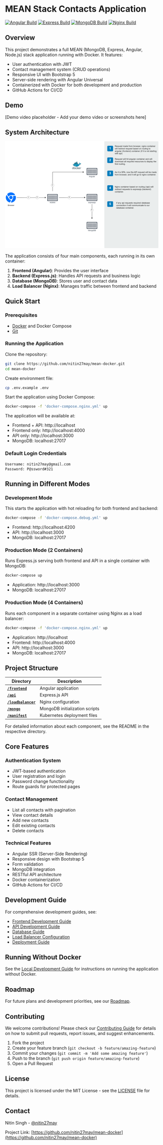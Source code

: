 # MEAN Stack Contacts Application

[![Angular Build](https://github.com/nitin27may/mean-docker/workflows/Angular%20Build/badge.svg)](https://github.com/nitin27may/mean-docker/actions)
[![Express Build](https://github.com/nitin27may/mean-docker/workflows/Expressjs%20Build/badge.svg)](https://github.com/nitin27may/mean-docker/actions)
[![MongoDB Build](https://github.com/nitin27may/mean-docker/workflows/Mongo%20Build/badge.svg)](https://github.com/nitin27may/mean-docker/actions)
[![Nginx Build](https://github.com/nitin27may/mean-docker/workflows/Nginx%20Build/badge.svg)](https://github.com/nitin27may/mean-docker/actions)

## Overview

This project demonstrates a full MEAN (MongoDB, Express, Angular, Node.js) stack application running with Docker. It features:

- User authentication with JWT
- Contact management system (CRUD operations)
- Responsive UI with Bootstrap 5
- Server-side rendering with Angular Universal
- Containerized with Docker for both development and production
- GitHub Actions for CI/CD

## Demo

[Demo video placeholder - Add your demo video or screenshots here]

## System Architecture

![Architecture Diagram](docs/screenshots/architecture.png)

The application consists of four main components, each running in its own container:

1. **Frontend (Angular)**: Provides the user interface
2. **Backend (Express.js)**: Handles API requests and business logic
3. **Database (MongoDB)**: Stores user and contact data
4. **Load Balancer (Nginx)**: Manages traffic between frontend and backend

## Quick Start

### Prerequisites

- [Docker](https://www.docker.com/products/docker-desktop) and Docker Compose
- [Git](https://git-scm.com/downloads)

### Running the Application

Clone the repository:

```bash
git clone https://github.com/nitin27may/mean-docker.git
cd mean-docker
```

Create environment file:

```bash
cp .env.example .env
```

Start the application using Docker Compose:

```bash
docker-compose -f 'docker-compose.nginx.yml' up
```

The application will be available at:
- Frontend + API: http://localhost
- Frontend only: http://localhost:4000
- API only: http://localhost:3000
- MongoDB: localhost:27017

### Default Login Credentials

```
Username: nitin27may@gmail.com
Password: P@ssword#321
```

## Running in Different Modes

### Development Mode

This starts the application with hot reloading for both frontend and backend:

```bash
docker-compose -f 'docker-compose.debug.yml' up
```

- Frontend: http://localhost:4200
- API: http://localhost:3000
- MongoDB: localhost:27017

### Production Mode (2 Containers)

Runs Express.js serving both frontend and API in a single container with MongoDB:

```bash
docker-compose up
```

- Application: http://localhost:3000
- MongoDB: localhost:27017

### Production Mode (4 Containers)

Runs each component in a separate container using Nginx as a load balancer:

```bash
docker-compose -f 'docker-compose.nginx.yml' up
```

- Application: http://localhost
- Frontend: http://localhost:4000
- API: http://localhost:3000
- MongoDB: localhost:27017

## Project Structure

| Directory | Description |
|-----------|-------------|
| **[`/frontend`](./frontend/README.md)** | Angular application |
| **[`/api`](./api/README.md)** | Express.js API |
| **[`/loadbalancer`](./loadbalancer/README.md)** | Nginx configuration |
| **[`/mongo`](./mongo/README.md)** | MongoDB initialization scripts |
| **[`/manifest`](./manifest/)** | Kubernetes deployment files |

For detailed information about each component, see the README in the respective directory.

## Core Features

### Authentication System

- JWT-based authentication
- User registration and login
- Password change functionality
- Route guards for protected pages

### Contact Management

- List all contacts with pagination
- View contact details
- Add new contacts
- Edit existing contacts
- Delete contacts

### Technical Features

- Angular SSR (Server-Side Rendering)
- Responsive design with Bootstrap 5
- Form validation
- MongoDB integration
- RESTful API architecture
- Docker containerization
- GitHub Actions for CI/CD

## Development Guide

For comprehensive development guides, see:

- [Frontend Development Guide](./frontend/README.md)
- [API Development Guide](./api/README.md)
- [Database Guide](./mongo/README.md)
- [Load Balancer Configuration](./loadbalancer/README.md)
- [Deployment Guide](./docs/deployment.md)

## Running Without Docker

See the [Local Development Guide](./docs/local-development.md) for instructions on running the application without Docker.

## Roadmap

For future plans and development priorities, see our [Roadmap](./docs/roadmap.md).

## Contributing

We welcome contributions! Please check our [Contributing Guide](CONTRIBUTING.md) for details on how to submit pull requests, report issues, and suggest enhancements.

1. Fork the project
2. Create your feature branch (`git checkout -b feature/amazing-feature`)
3. Commit your changes (`git commit -m 'Add some amazing feature'`)
4. Push to the branch (`git push origin feature/amazing-feature`)
5. Open a Pull Request

## License

This project is licensed under the MIT License - see the [LICENSE](LICENSE) file for details.

## Contact

Nitin Singh - [@nitin27may](https://twitter.com/nitin27may)

Project Link: [https://github.com/nitin27may/mean-docker](https://github.com/nitin27may/mean-docker)